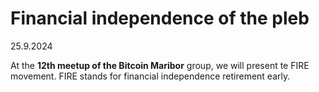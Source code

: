 # Financial independence of the pleb 

25.9.2024

At the **12th meetup of the Bitcoin Maribor** group, we will present te FIRE movement. FIRE stands for financial independence retirement early.
